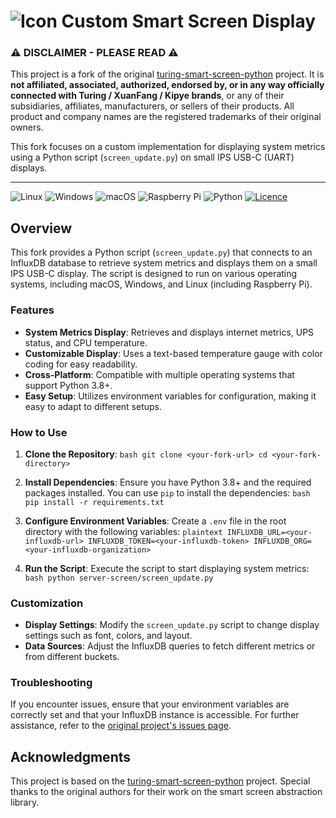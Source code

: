 # ![Icon](https://raw.githubusercontent.com/mathoudebine/turing-smart-screen-python/main/res/icons/monitor-icon-17865/24.png) Custom Smart Screen Display

### ⚠️ DISCLAIMER - PLEASE READ ⚠️

This project is a fork of the original [turing-smart-screen-python](https://github.com/mathoudebine/turing-smart-screen-python) project. It is **not affiliated, associated, authorized, endorsed by, or in any way officially connected with Turing / XuanFang / Kipye brands**, or any of their subsidiaries, affiliates, manufacturers, or sellers of their products. All product and company names are the registered trademarks of their original owners.

This fork focuses on a custom implementation for displaying system metrics using a Python script (`screen_update.py`) on small IPS USB-C (UART) displays.

---

![Linux](https://img.shields.io/badge/Linux-FCC624?style=for-the-badge&logo=linux&logoColor=black) ![Windows](https://img.shields.io/badge/Windows-0078D6?style=for-the-badge&logo=windows&logoColor=white) ![macOS](https://img.shields.io/badge/mac%20os-000000?style=for-the-badge&logo=apple&logoColor=white) ![Raspberry Pi](https://img.shields.io/badge/Raspberry%20Pi-A22846?style=for-the-badge&logo=Raspberry%20Pi&logoColor=white) ![Python](https://img.shields.io/badge/Python-3.8/3.12-3670A0?style=for-the-badge&logo=python&logoColor=ffdd54) [![Licence](https://img.shields.io/github/license/mathoudebine/turing-smart-screen-python?style=for-the-badge)](./LICENSE)

## Overview

This fork provides a Python script (`screen_update.py`) that connects to an InfluxDB database to retrieve system metrics and displays them on a small IPS USB-C display. The script is designed to run on various operating systems, including macOS, Windows, and Linux (including Raspberry Pi).

### Features

- **System Metrics Display**: Retrieves and displays internet metrics, UPS status, and CPU temperature.
- **Customizable Display**: Uses a text-based temperature gauge with color coding for easy readability.
- **Cross-Platform**: Compatible with multiple operating systems that support Python 3.8+.
- **Easy Setup**: Utilizes environment variables for configuration, making it easy to adapt to different setups.

### How to Use

1. **Clone the Repository**:    ```bash
   git clone <your-fork-url>
   cd <your-fork-directory>   ```

2. **Install Dependencies**:
   Ensure you have Python 3.8+ and the required packages installed. You can use `pip` to install the dependencies:   ```bash
   pip install -r requirements.txt   ```

3. **Configure Environment Variables**:
   Create a `.env` file in the root directory with the following variables:   ```plaintext
   INFLUXDB_URL=<your-influxdb-url>
   INFLUXDB_TOKEN=<your-influxdb-token>
   INFLUXDB_ORG=<your-influxdb-organization>   ```

4. **Run the Script**:
   Execute the script to start displaying system metrics:   ```bash
   python server-screen/screen_update.py   ```

### Customization

- **Display Settings**: Modify the `screen_update.py` script to change display settings such as font, colors, and layout.
- **Data Sources**: Adjust the InfluxDB queries to fetch different metrics or from different buckets.

### Troubleshooting

If you encounter issues, ensure that your environment variables are correctly set and that your InfluxDB instance is accessible. For further assistance, refer to the [original project's issues page](https://github.com/mathoudebine/turing-smart-screen-python/issues).

## Acknowledgments

This project is based on the [turing-smart-screen-python](https://github.com/mathoudebine/turing-smart-screen-python) project. Special thanks to the original authors for their work on the smart screen abstraction library.
